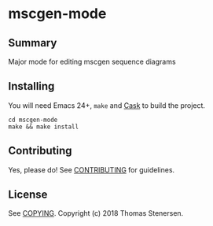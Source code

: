 # mscgen-mode

## Summary

Major mode for editing mscgen sequence diagrams

## Installing

You will need Emacs 24+, `make` and [Cask](https://github.com/cask/cask) to
build the project.

    cd mscgen-mode
    make && make install


## Contributing

Yes, please do! See [CONTRIBUTING][] for guidelines.

## License

See [COPYING][]. Copyright (c) 2018 Thomas Stenersen.


[CONTRIBUTING]: ./CONTRIBUTING.md
[COPYING]: ./COPYING
